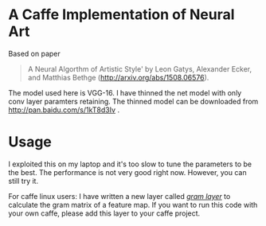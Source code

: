 A Caffe Implementation of Neural Art
============

Based on paper
> A Neural Algorthm of Artistic Style' by Leon Gatys, Alexander Ecker, and Matthias Bethge (http://arxiv.org/abs/1508.06576).

The model used here is VGG-16. I have thinned the net model with only conv layer paramters retaining. The thinned model can 
be downloaded from http://pan.baidu.com/s/1kT8d3Iv .

Usage
===========
I exploited this on my laptop and it's too slow to tune the parameters to be the best. The performance is not very good right now. However, you can still try it.

For caffe linux users: I have written a new layer called [*gram layer*](https://github.com/happynear/caffe-windows/blob/master/src/caffe/layers/gram_layer.cpp) to calculate the gram matrix of a feature map. If you want to run this code with your own caffe, please add this layer to your caffe project.
